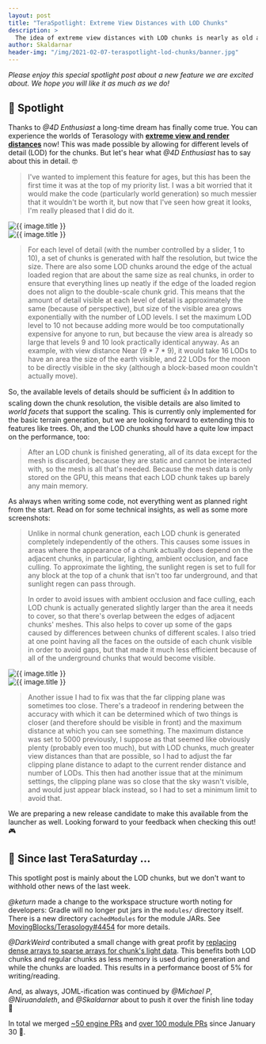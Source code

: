 ```yaml
---
layout: post
title: "TeraSpotlight: Extreme View Distances with LOD Chunks"
description: >
  The idea of extreme view distances with LOD chunks is nearly as old as this project, and now it's finally a dream come true.
author: Skaldarnar
header-img: "/img/2021-02-07-teraspotlight-lod-chunks/banner.jpg"
---
```


_Please enjoy this special spotlight post about a new feature we are excited about. We hope you will like it as much as we do!_

## 🤩 Spotlight

Thanks to _@4D Enthusiast_ a long-time dream has finally come true. 
You can experience the worlds of Terasology with [**extreme view and render distances**](https://github.com/MovingBlocks/Terasology/pull/4452) now!
This was made possible by allowing for different levels of detail (LOD) for the chunks.
But let's hear what _@4D Enthusiast_ has to say about this in detail. 🤓

> I've wanted to implement this feature for ages, but this has been the first time it was at the top of my priority list.
> I was a bit worried that it would make the code (particularly world generation) so much messier that it wouldn't be worth it, but now that I've seen how great it looks, I'm really pleased that I did do it.

<div class="row">
    <div class="col s12 m6 l6">
        <img class="img-margin fwidth materialboxed z-depth-3" src="{{ site.baseurl }}/img/2021-02-07-teraspotlight-lod-chunks/Terasology-210201222947-1920.jpg" alt="{{ image.title }}">
    </div>
    <div class="col s12 m6 l6">
        <img class="img-margin fwidth materialboxed z-depth-3" src="{{ site.baseurl }}/img/2021-02-07-teraspotlight-lod-chunks/Terasology-210201223553-1920.jpg" alt="{{ image.title }}">
    </div>
</div>

> For each level of detail (with the number controlled by a slider, 1 to 10), a set of chunks is generated with half the resolution, but twice the size.
> There are also some LOD chunks around the edge of the actual loaded region that are about the same size as real chunks, in order to ensure that everything lines up neatly if the edge of the loaded region does not align to the double-scale chunk grid. 
> This means that the amount of detail visible at each level of detail is approximately the same (because of perspective), but size of the visible area grows exponentially with the number of LOD levels. 
> I set the maximum LOD level to 10 not because adding more would be too computationally expensive for anyone to run, but because the view area is already so large that levels 9 and 10 look practically identical anyway. 
> As an example, with view distance Near (9 * 7 * 9), it would take 16 LODs to have an area the size of the earth visible, and 22 LODs for the moon to be directly visible in the sky (although a block-based moon couldn't actually move).

So, the available levels of details should be sufficient 👍 
In addition to scaling down the chunk resolution, the visible details are also limited to _world facets_ that support the scaling.
This is currently only implemented for the basic terrain generation, but we are looking forward to extending this to features like trees.
Oh, and the LOD chunks should have a quite low impact on the performance, too:

> After an LOD chunk is finished generating, all of its data except for the mesh is discarded, because they are static and cannot be interacted with, so the mesh is all that's needed. 
> Because the mesh data is only stored on the GPU, this means that each LOD chunk takes up barely any main memory.

As always when writing some code, not everything went as planned right from the start.
Read on for some technical insights, as well as some more screenshots:

> Unlike in normal chunk generation, each LOD chunk is generated completely independently of the others. 
> This causes some issues in areas where the appearance of a chunk actually does depend on the adjacent chunks, in particular, lighting, ambient occlusion, and face culling. 
> To approximate the lighting, the sunlight regen is set to full for any block at the top of a chunk that isn't too far underground, and that sunlight regen can pass through.
>
> In order to avoid issues with ambient occlusion and face culling, each LOD chunk is actually generated slightly larger than the area it needs to cover, so that there's overlap between the edges of adjacent chunks' meshes. 
> This also helps to cover up some of the gaps caused by differences between chunks of different scales.
> I also tried at one point having all the faces on the outside of each chunk visible in order to avoid gaps, but that made it much less efficient because of all of the underground chunks that would become visible.

<div class="row">
    <div class="col s12 m6 l6">
        <img class="img-margin fwidth materialboxed z-depth-3" src="{{ site.baseurl }}/img/2021-02-07-teraspotlight-lod-chunks/Terasology-210201224636-1920.jpg" alt="{{ image.title }}">
    </div>
    <div class="col s12 m6 l6">
        <img class="img-margin fwidth materialboxed z-depth-3" src="{{ site.baseurl }}/img/2021-02-07-teraspotlight-lod-chunks/Terasology-210201231714-1920.jpg" alt="{{ image.title }}">
    </div>
</div>

> Another issue I had to fix was that the far clipping plane was sometimes too close. 
> There's a tradeoof in rendering between the accuracy with which it can be determined which of two things is closer (and therefore should be visible in front) and the maximum distance at which you can see something. 
> The maximum distance was set to 5000 previously, I suppose as that seemed like obviously plenty (probably even too much), but with LOD chunks, much greater view distances than that are possible, so I had to adjust the far clipping plane distance to adapt to the current render distance and number of LODs.
> This then had another issue that at the minimum settings, the clipping plane was so close that the sky wasn't visible, and would just appear black instead, so I had to set a minimum limit to avoid that.

We are preparing a new release candidate to make this available from the launcher as well. 
Looking forward to your feedback when checking this out! 🎮

## 📰 Since last TeraSaturday ...

This spotlight post is mainly about the LOD chunks, but we don't want to withhold other news of the last week.

_@keturn_ made a change to the workspace structure worth noting for developers: Gradle will no longer put jars in the `modules/` directory itself.
There is a new directory `cachedModules` for the module JARs.
See [MovingBlocks/Terasology#4454](https://github.com/MovingBlocks/Terasology/pull/4454) for more details.

_@DarkWeird_ contributed a small change with great profit by [replacing dense arrays to sparse arrays for chunk's light data](https://github.com/MovingBlocks/Terasology/pull/4438).
This benefits both LOD chunks and regular chunks as less memory is used during generation and while the chunks are loaded.
This results in a performance boost of 5% for writing/reading.

And, as always, JOML-ification was continued by _@Michael P_, _@Niruandaleth_, and _@Skaldarnar_ about to push it over the finish line today 🥳

In total we merged [~50 engine PRs](https://github.com/search?q=org%3AMovingBlocks+type%3Apr+merged%3A2021-01-30..2021-02-07+is%3Apr&type=issues) and [over 100 module PRs](https://github.com/search?q=org%3ATerasology+type%3Apr+merged%3A2021-01-30..2021-02-07) since January 30 👀. 


